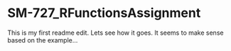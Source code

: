 # SM-727_RFunctionsAssignment
This is my first readme edit. Lets see how it goes. It seems to make sense based on the example...
